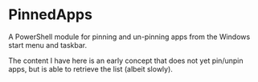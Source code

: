 # PinnedApps

A PowerShell module for pinning and un-pinning apps from the Windows start menu and taskbar.

The content I have here is an early concept that does not yet pin/unpin apps, but is able to retrieve the list (albeit slowly).
